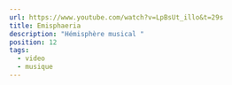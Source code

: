 ```yaml
---
url: https://www.youtube.com/watch?v=LpBsUt_illo&t=29s
title: Emisphaeria
description: "Hémisphère musical "
position: 12
tags:
  - video
  - musique
---
```

